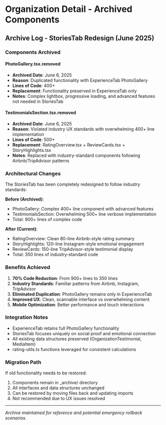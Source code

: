 # Organization Detail - Archived Components

## Archive Log - StoriesTab Redesign (June 2025)

### Components Archived

#### PhotoGallery.tsx.removed
- **Archived Date**: June 6, 2025
- **Reason**: Duplicated functionality with ExperienceTab PhotoGallery
- **Lines of Code**: 400+
- **Replacement**: Functionality preserved in ExperienceTab only
- **Notes**: Complex lightbox, progressive loading, and advanced features not needed in StoriesTab

#### TestimonialsSection.tsx.removed  
- **Archived Date**: June 6, 2025
- **Reason**: Violated industry UX standards with overwhelming 400+ line implementation
- **Lines of Code**: 500+
- **Replacement**: RatingOverview.tsx + ReviewCards.tsx + StoryHighlights.tsx
- **Notes**: Replaced with industry-standard components following Airbnb/TripAdvisor patterns

### Architectural Changes

The StoriesTab has been completely redesigned to follow industry standards:

**Before (Archived)**:
- PhotoGallery: Complex 400+ line component with advanced features
- TestimonialsSection: Overwhelming 500+ line verbose implementation
- Total: 900+ lines of complex code

**After (Current)**:
- RatingOverview: Clean 80-line Airbnb-style rating summary
- StoryHighlights: 120-line Instagram-style emotional engagement  
- ReviewCards: 150-line TripAdvisor-style testimonial display
- Total: 350 lines of industry-standard code

### Benefits Achieved

1. **70% Code Reduction**: From 900+ lines to 350 lines
2. **Industry Standards**: Familiar patterns from Airbnb, Instagram, TripAdvisor
3. **Eliminated Duplication**: PhotoGallery remains only in ExperienceTab
4. **Improved UX**: Clean, scannable interface vs overwhelming content
5. **Mobile Optimization**: Better performance and touch interactions

### Integration Notes

- ExperienceTab retains full PhotoGallery functionality
- StoriesTab focuses uniquely on social proof and emotional connection
- All existing data structures preserved (OrganizationTestimonial, MediaItem)
- rating-utils.ts functions leveraged for consistent calculations

### Migration Path

If old functionality needs to be restored:
1. Components remain in _archive/ directory
2. All interfaces and data structures unchanged
3. Can be restored by moving files back and updating imports
4. Not recommended due to UX issues resolved

---

*Archive maintained for reference and potential emergency rollback scenarios.*